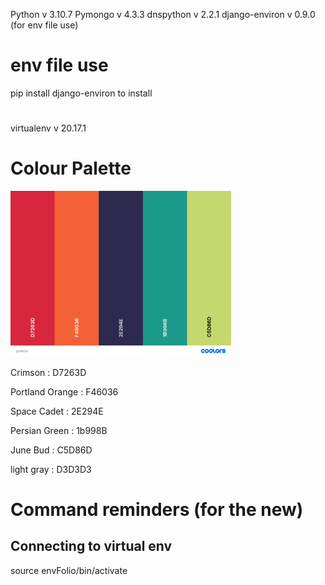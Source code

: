 Python v 3.10.7
Pymongo v 4.3.3
dnspython v 2.2.1
django-environ v 0.9.0 (for env file use)

# env file use

pip install django-environ to install

#
virtualenv v 20.17.1

# Colour Palette

<img src = "References/palette.png" alt="https://coolors.co/d7263d-f46036-2e294e-1b998b-c5d86d" width="70%" >

Crimson : D7263D

Portland Orange : F46036

Space Cadet : 2E294E

Persian Green : 1b998B

June Bud : C5D86D


light gray : D3D3D3


# Command reminders (for the new)
## Connecting to virtual env
source envFolio/bin/activate
